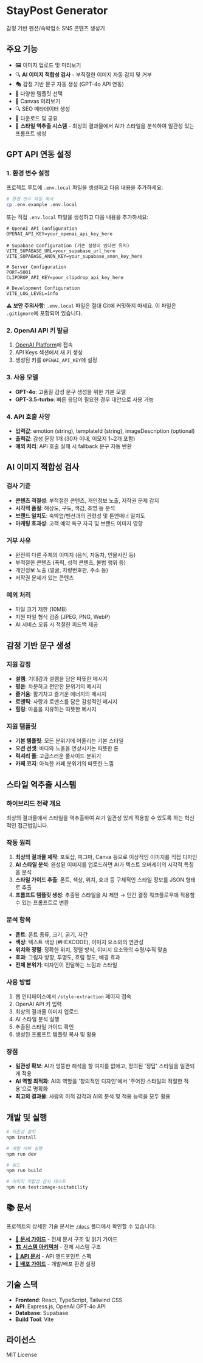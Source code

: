 # StayPost Generator

감정 기반 펜션/숙박업소 SNS 콘텐츠 생성기

## 주요 기능

- 🖼️ 이미지 업로드 및 미리보기
- 🔍 **AI 이미지 적합성 검사** - 부적절한 이미지 자동 감지 및 거부
- 🎭 감정 기반 문구 자동 생성 (GPT-4o API 연동)
- 🎨 다양한 템플릿 선택
- 📱 Canvas 미리보기
- 🔍 SEO 메타데이터 생성
- 💾 다운로드 및 공유
- 🎨 **스타일 역추출 시스템** - 최상의 결과물에서 AI가 스타일을 분석하여 일관성 있는 프롬프트 생성

## GPT API 연동 설정

### 1. 환경 변수 설정

프로젝트 루트에 `.env.local` 파일을 생성하고 다음 내용을 추가하세요:

```bash
# 환경 변수 파일 복사
cp .env.example .env.local
```

또는 직접 `.env.local` 파일을 생성하고 다음 내용을 추가하세요:

```env
# OpenAI API Configuration
OPENAI_API_KEY=your_openai_api_key_here

# Supabase Configuration (기존 설정이 있다면 유지)
VITE_SUPABASE_URL=your_supabase_url_here
VITE_SUPABASE_ANON_KEY=your_supabase_anon_key_here

# Server Configuration
PORT=5001
CLIPDROP_API_KEY=your_clipdrop_api_key_here

# Development Configuration
VITE_LOG_LEVEL=info
```

**⚠️ 보안 주의사항**: `.env.local` 파일은 절대 Git에 커밋하지 마세요. 이 파일은 `.gitignore`에 포함되어 있습니다.

### 2. OpenAI API 키 발급

1. [OpenAI Platform](https://platform.openai.com/)에 접속
2. API Keys 섹션에서 새 키 생성
3. 생성된 키를 `OPENAI_API_KEY`에 설정

### 3. 사용 모델

- **GPT-4o**: 고품질 감성 문구 생성을 위한 기본 모델
- **GPT-3.5-turbo**: 빠른 응답이 필요한 경우 대안으로 사용 가능

### 4. API 호출 사양

- **입력값**: emotion (string), templateId (string), imageDescription (optional)
- **출력값**: 감성 문장 1개 (30자 이내, 이모지 1~2개 포함)
- **예외 처리**: API 호출 실패 시 fallback 문구 자동 반환

## AI 이미지 적합성 검사

### 검사 기준
- **콘텐츠 적절성**: 부적절한 콘텐츠, 개인정보 노출, 저작권 문제 감지
- **시각적 품질**: 해상도, 구도, 색감, 조명 등 분석
- **브랜드 일치도**: 숙박업/펜션과의 관련성 및 톤앤매너 일치도
- **마케팅 효과성**: 고객 예약 욕구 자극 및 브랜드 이미지 영향

### 거부 사유
- 완전히 다른 주제의 이미지 (음식, 자동차, 인물사진 등)
- 부적절한 콘텐츠 (폭력, 성적 콘텐츠, 불법 행위 등)
- 개인정보 노출 (얼굴, 차량번호판, 주소 등)
- 저작권 문제가 있는 콘텐츠

### 예외 처리
- 파일 크기 제한 (10MB)
- 지원 파일 형식 검증 (JPEG, PNG, WebP)
- AI 서비스 오류 시 적절한 피드백 제공

## 감정 기반 문구 생성

### 지원 감정
- **설렘**: 기대감과 설렘을 담은 따뜻한 메시지
- **평온**: 차분하고 편안한 분위기의 메시지
- **즐거움**: 활기차고 즐거운 에너지의 메시지
- **로맨틱**: 사랑과 로맨스를 담은 감성적인 메시지
- **힐링**: 마음을 치유하는 따뜻한 메시지

### 지원 템플릿
- **기본 템플릿**: 모든 분위기에 어울리는 기본 스타일
- **오션 선셋**: 바다와 노을을 연상시키는 따뜻한 톤
- **럭셔리 풀**: 고급스러운 풀사이드 분위기
- **카페 코지**: 아늑한 카페 분위기의 따뜻한 느낌

## 스타일 역추출 시스템

### 하이브리드 전략 개요
최상의 결과물에서 스타일을 역추출하여 AI가 일관성 있게 적용할 수 있도록 하는 혁신적인 접근법입니다.

### 작동 원리
1. **최상의 결과물 제작**: 포토샵, 피그마, Canva 등으로 이상적인 이미지를 직접 디자인
2. **AI 스타일 분석**: 완성된 이미지를 업로드하면 AI가 텍스트 오버레이의 시각적 특징을 분석
3. **스타일 가이드 추출**: 폰트, 색상, 위치, 효과 등 구체적인 스타일 정보를 JSON 형태로 추출
4. **프롬프트 템플릿 생성**: 추출된 스타일을 AI 제안 → 인간 결정 워크플로우에 적용할 수 있는 프롬프트로 변환

### 분석 항목
- **폰트**: 폰트 종류, 크기, 굵기, 자간
- **색상**: 텍스트 색상 (#HEXCODE), 이미지 요소와의 연관성
- **위치와 정렬**: 정확한 위치, 정렬 방식, 이미지 요소와의 수평/수직 맞춤
- **효과**: 그림자 방향, 투명도, 흐림 정도, 배경 효과
- **전체 분위기**: 디자인이 전달하는 느낌과 스타일

### 사용 방법
1. 웹 인터페이스에서 `/style-extraction` 페이지 접속
2. OpenAI API 키 입력
3. 최상의 결과물 이미지 업로드
4. AI 스타일 분석 실행
5. 추출된 스타일 가이드 확인
6. 생성된 프롬프트 템플릿 복사 및 활용

### 장점
- **일관성 확보**: AI가 엉뚱한 해석을 할 여지를 없애고, 정의된 '정답' 스타일을 일관되게 적용
- **AI 역할 최적화**: AI의 역할을 '창의적인 디자인'에서 '주어진 스타일의 적절한 적용'으로 명확화
- **최고의 결과물**: 사람의 미적 감각과 AI의 분석 및 적용 능력을 모두 활용

## 개발 및 실행

```bash
# 의존성 설치
npm install

# 개발 서버 실행
npm run dev

# 빌드
npm run build

# 이미지 적합성 검사 테스트
npm run test:image-suitability
```

## 📚 문서

프로젝트의 상세한 기술 문서는 [`/docs`](./docs/) 폴더에서 확인할 수 있습니다:

- **[📖 문서 가이드](./docs/README.md)** - 전체 문서 구조 및 읽기 가이드
- **[🏗️ 시스템 아키텍처](./docs/ARCHITECTURE.md)** - 전체 시스템 구조
- **[🔧 API 문서](./docs/API_DOCUMENTATION.md)** - API 엔드포인트 스펙
- **[🚀 배포 가이드](./docs/DEPLOYMENT_GUIDE.md)** - 개발/배포 환경 설정

## 기술 스택

- **Frontend**: React, TypeScript, Tailwind CSS
- **API**: Express.js, OpenAI GPT-4o API
- **Database**: Supabase
- **Build Tool**: Vite

## 라이선스

MIT License
